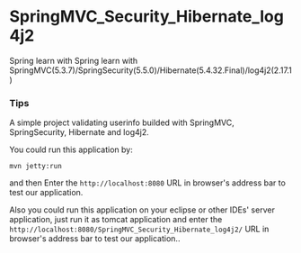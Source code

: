 # SpringMVC_Security_Hibernate_log4j2
Spring learn with Spring learn with SpringMVC(5.3.7)/SpringSecurity(5.5.0)/Hibernate(5.4.32.Final)/log4j2(2.17.1)

### Tips
A simple project validating userinfo builded with SpringMVC, SpringSecurity, Hibernate and log4j2.

You could run this application by:
```shell
mvn jetty:run
```
and then Enter the ```http://localhost:8080``` URL in browser's address bar to test our application.

Also you could run this application on your eclipse or other IDEs' server application, just run it as tomcat application and enter the ```http://localhost:8080/SpringMVC_Security_Hibernate_log4j2/``` URL in browser's address bar to test our application..

